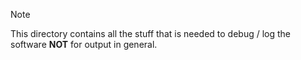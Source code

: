 > [!NOTE]
> This directory contains all the stuff that is needed to debug / log the software
> **NOT** for output in general.
